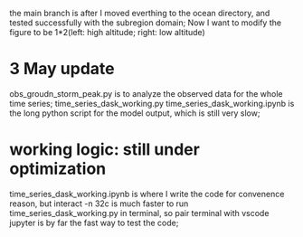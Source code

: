the main branch is after I moved everthing to the ocean directory, and tested successfully with the subregion domain;
Now I want to modify the figure to be 1*2(left: high altitude; right: low altitude)

# 3 May update
obs_groudn_storm_peak.py is to analyze the observed data for the whole time series;
time_series_dask_working.py  time_series_dask_working.ipynb is the long python script for the model output, which is still very slow;

# working logic: still under optimization 
time_series_dask_working.ipynb is where I write the code for convenence reason, 
but interact -n 32c is much faster to run time_series_dask_working.py in terminal, 
so pair terminal with vscode jupyter is by far the fast way to test the code;
